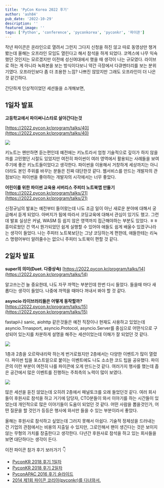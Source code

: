 ```yaml
---
title: 'PyCon Korea 2022 후기'
author: 'ash84'
pub_date: '2022-10-29'
description: ''
featured_image: ''
tags: ['Python', 'conference', 'pyconkorea', 'pyconkr', '파이콘']
---
```


작년 파이콘은 온라인으로 열려서 그런지 그다지 신청을 하진 않고 따로 동영상만 챙겨봤는데 올해는 오프라인 모임도 열린다고 해서 참석을 하게 되었다. 코엑스에 나무 익숙했던 것인지는 모르겠지만 이전에 성신여대에서 했을 때 생각이 나는 규모였다. 라이브로 하는 게 아니라 녹화본을 보는 방식이다보니 약간 극장에서 다큐멘터리를 보는 분위기였다. 오프라인보다 좀 더 조용한 느낌? 나쁘진 않았지만 그래도 오프라인이 더 나은것 같긴하다.

간단하게 인상적이었던 세션들을 소개해보면,

## 1일차 발표

**고등학교에서 파이써니스타로 살아간다는것**

[https://2022.pycon.kr/program/talks/40](https://2022.pycon.kr/program/talks/40)

![](https://s3.ap-northeast-2.amazonaws.com/static.ash84.io/images/blog/pycon-korea-2022/IMG_0475.png)

키노트는 왠만하면 듣는편인데 예전에는 키노트라서 엄청 기술적으로 깊이가 하지 않을까를 고민했던 시절도 있었지만 여전히 파이썬이 여러 영역에서 활용되는 사례들을 보여주기에 좋은 키노트들이었다고 생각한다. 파이썬을 이용해서 거창하게 세상까지는 아니더라도 본인 주위를 바꾸는 분들은 진짜 대단한것 같다. 웹서비스를 만드는 개발자의 관점보다는 파이썬을 좋아하는 개발자의 시각에서는 너무 좋았다.

**어린이를 위한 파이썬 교육용 서버리스 주피터 노트북앱 만들기**
[https://2022.pycon.kr/program/talks/21](https://2022.pycon.kr/program/talks/21)

신정규님의 발표는 예전부터 들어왔는데 나도 조금 일이 아닌 새로운 분야에 대해서 궁금해서 듣게 되었다. 아버지가 됨에 따라서 코딩교육에 대해서 관심이 있기도 했고. 그런데 발표 실상은 커널, WASM 등 쉽지 않은 영역까지 접근해야하는 부분도 있었다. ㅎㅎ 흥미로웠던 건 역시 뭔가되었던 쉽게 실행할 수 있어야 애들도 쉽게 배울수 있겠구나라는 생각이 들었다. 나는 주피터 노트북보단는 그냥 코딩하는게 편한데, 애들한테는 리눅스 명령어부터 알려줄수는 없으니 주피터 노트북이 편할 것 같다.

## 2일차 발표

**super의 의미(Duet. 다중상속)**
[https://2022.pycon.kr/program/talks/14](https://2022.pycon.kr/program/talks/14)

알고쓰는건 늘 중요한데, 나도 자꾸 까먹는 부분인데 한번 다시 들었다. 들을때 마다 새롭다는 생각이 들었다. 나중에 까먹을 때마다 꺼내서 봐야 할 것 같다.

**asyncio 라이브러리들은 어떻게 동작할까?**
[https://2022.pycon.kr/program/talks/15](https://2022.pycon.kr/program/talks/15)

fastapi나 sanic, aiohttp 같은것들은 예전 직장이나 현재도 사용하고 있었는데 asyncio.Trnasport, asyncio.Protocol, asyncio.Server를 중심으로 어떤식으로 구성되어 있는지를 차분하게 설명을 해주는 세션이었는데 이해가 잘 되었던 것 같다.

![](https://s3.ap-northeast-2.amazonaws.com/static.ash84.io/images/blog/pycon-korea-2022/IMG_0478.png)

1층과 2층을 오르락내리락 하는게 번거로웠지만 2층에서는 다양한 이벤트가 많이 열렸다. 파이썬 팁을 포스트잍으로 붙이는 이벤트에도 나도 소소한 코드 팁을 공유했다. 파이콘의 이런 부분이 여전히 나를 파이콘에 오게 만드는것 같다. 여러가지 행사를 했는데 좁은 공간에서 많은 이벤트를 진행하는 주최측의 노력이 많이 보였다.

![](https://s3.ap-northeast-2.amazonaws.com/static.ash84.io/images/blog/pycon-korea-2022/IMG_0480.png)

많은 세션을 듣진 않았는데 오히려 2층에서 패널토크를 오래 들었던것 같다. 여러 회사들이 후원사로 참석을 하고 거기에 담당자, CTO분들이 와서 이야기를 하는 시간들이 있었는데 개인적으로 많은 이야기들이 도움이 되었던 것 같다. 어떤 사람을 뽑을것인가, 어떤 질문을 할 것인가 등등은 행사에 와서만 들을 수 있는 부분이라서 좋았다.

올해는 후원사로 참석하고 싶었는데 그러지 못해서 아쉽다. 기술적 정체성을 드러내는 건 기업의 관점에서는 비용의 지출일 수 있지만, 그로인해서 팬이 생긴다는 것은 보이지 않는 무형의 가치를 창출한다고 생각한다. 다년간 후원사로 참석을 하고 있는 회사들을 보면 대단하다는 생각이 든다.

이전 파이콘 참가 후기 보러가기 👇
- [PyconKR 2018 후기 1일차](https://ash84.io/2018/08/21/pyconkr2018-day1/)
- [PyconKR 2018 후기 2일차](https://ash84.io/2018/08/29/pyconkr2018-day2/)
- [PyconAPAC 2016 후기 슬라이드](https://ash84.io/2016/08/23/pyconapac-2016/)
- [2014 제1회 파이콘 코리아(pyconkr)를 다녀와서.](https://ash84.io/2014/09/05/2014--ec-a0-9c1-ed-9a-8c--ed-8c-8c-ec-9d-b4-ec-bd-98--ec-bd-94-eb-a6-ac-ec-95-84pyconkr-eb-a5-bc--eb-8b-a4-eb-85-80-ec-99-80-ec-84-9c/)


